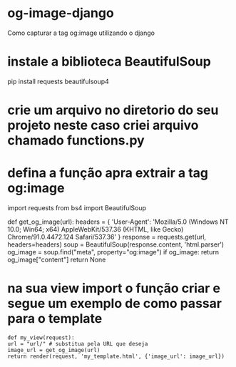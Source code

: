 # og-image-django
Como capturar a tag og:image utilizando o django 

# instale a biblioteca BeautifulSoup

pip install requests beautifulsoup4

# crie um arquivo no diretorio do seu projeto neste caso criei arquivo chamado functions.py

# defina a função apra extrair a tag og:image

import requests
from bs4 import BeautifulSoup

def get_og_image(url):
    headers = {
        'User-Agent': 'Mozilla/5.0 (Windows NT 10.0; Win64; x64) AppleWebKit/537.36 (KHTML, like Gecko) Chrome/91.0.4472.124 Safari/537.36'
    }
    response = requests.get(url, headers=headers)
    soup = BeautifulSoup(response.content, 'html.parser')
    og_image = soup.find("meta", property="og:image")
    if og_image:
        return og_image["content"]
    return None

# na sua view import o função criar e segue um exemplo de como passar para o template

    def my_view(request):
    url = "url/" # substitua pela URL que deseja
    image_url = get_og_image(url)
    return render(request, 'my_template.html', {'image_url': image_url})
